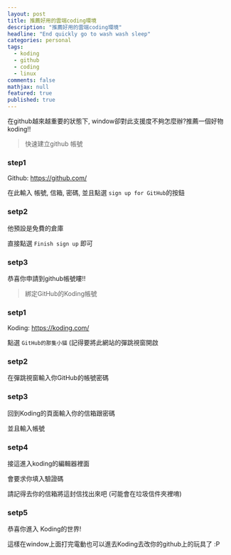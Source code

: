 ```yaml
---
layout: post
title: 推薦好用的雲端coding環境
description: "推薦好用的雲端coding環境"
headline: "End quickly go to wash wash sleep"
categories: personal
tags: 
  - koding
  - github
  - coding
  - linux
comments: false
mathjax: null
featured: true
published: true
---
```


在github越來越重要的狀態下, window卻對此支援度不夠怎麼辦?推薦一個好物 koding!!

> 快速建立github 帳號

### step1

Github: https://github.com/

在此輸入 帳號, 信箱, 密碼, 並且點選 `sign up for GitHub`的按鈕

### setp2

他預設是免費的倉庫

直接點選 `Finish sign up` 即可

### setp3

恭喜你申請到github帳號瞜!!

> 綁定GitHub的Koding帳號

### setp1

Koding: https://koding.com/

點選 `GitHub的那隻小貓` (記得要將此網站的彈跳視窗開啟

### setp2

在彈跳視窗輸入你GitHub的帳號密碼

### setp3

回到Koding的頁面輸入你的信箱跟密碼

並且輸入帳號

### setp4

接這進入koding的編輯器裡面

會要求你填入驗證碼

請記得去你的信箱將這封信找出來吧 (可能會在垃圾信件夾裡唷)

### setp5

恭喜你進入 Koding的世界!

這樣在window上面打完電動也可以進去Koding去改你的github上的玩具了 :P
